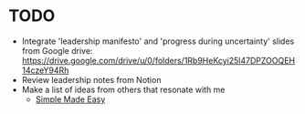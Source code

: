 # TODO

- Integrate 'leadership manifesto' and 'progress during uncertainty' slides from Google drive: https://drive.google.com/drive/u/0/folders/1Rb9HeKcyi25l47DPZOOQEH14czeY94Rh
- Review leadership notes from Notion
- Make a list of ideas from others that resonate with me
  - [Simple Made Easy](https://youtu.be/SxdOUGdseq4)